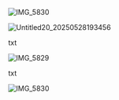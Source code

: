 ![IMG_5830](https://github.com/user-attachments/assets/624e4098-b294-496f-abc7-91512e4ffdd7)

![Untitled20_20250528193456](https://github.com/user-attachments/assets/46325370-7eab-49c6-852a-c2d302eff104)


txt

![IMG_5829](https://github.com/user-attachments/assets/4f914874-22a2-4749-9078-c66097a0b3ec)


txt

![IMG_5830](https://github.com/user-attachments/assets/99a7107c-26d4-431a-b7d1-a8f71d934ff8)
